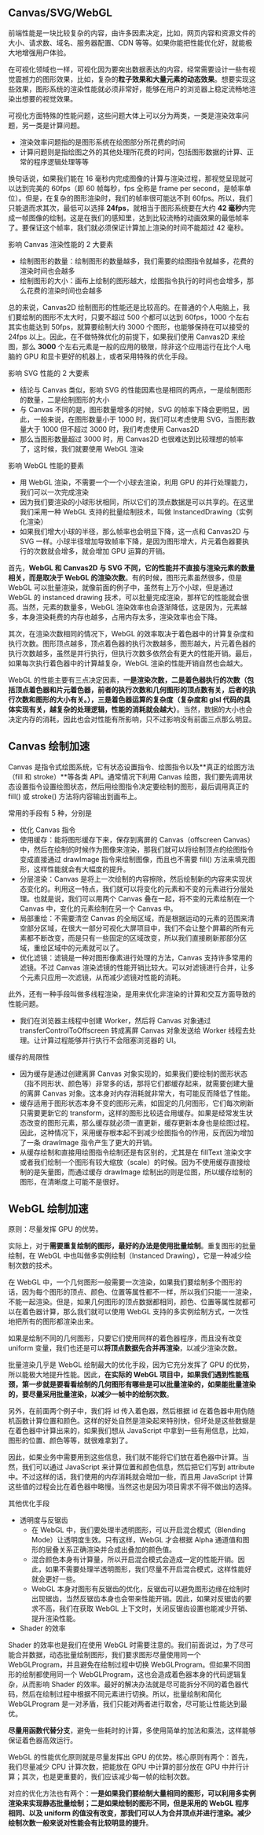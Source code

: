 ## Canvas/SVG/WebGL
前端性能是一块比较复杂的内容，由许多因素决定，比如，网页内容和资源文件的大小、请求数、域名、服务器配置、CDN 等等。如果你能把性能优化好，就能极大地增强用户体验。

在可视化领域也一样，可视化因为要突出数据表达的内容，经常需要设计一些有视觉震撼力的图形效果，比如，复杂的**粒子效果和大量元素的动态效果**。想要实现这些效果，图形系统的渲染性能就必须非常好，能够在用户的浏览器上稳定流畅地渲染出想要的视觉效果。

可视化方面特殊的性能问题，这些问题大体上可以分为两类，一类是渲染效率问题，另一类是计算问题。
* 渲染效率问题指的是图形系统在绘图部分所花费的时间
* 计算问题则是指绘图之外的其他处理所花费的时间，包括图形数据的计算、正常的程序逻辑处理等等

换句话说，如果我们能在 16 毫秒内完成图像的计算与渲染过程，那视觉呈现就可以达到完美的 60fps（即 60 帧每秒，fps 全称是 frame per second，是帧率单位）。但是，在复杂的图形渲染时，我们的帧率很可能达不到 60fps。所以，我们只能退而求其次，最低可以选择 **24fps**，就相当于图形系统要在大约 **42 毫秒**内完成一帧图像的绘制。这是在我们的感知里，达到比较流畅的动画效果的最低帧率了。要保证这个帧率，我们就必须保证计算加上渲染的时间不能超过 42 毫秒。

影响 Canvas 渲染性能的 2 大要素
* 绘制图形的数量：绘制图形的数量越多，我们需要的绘图指令就越多，花费的渲染时间也会越多
* 绘制图形的大小：画布上绘制的图形越大，绘图指令执行的时间也会增多，那么花费的渲染时间也会越多

总的来说，Canvas2D 绘制图形的性能还是比较高的。在普通的个人电脑上，我们要绘制的图形不太大时，只要不超过 500 个都可以达到 60fps，1000 个左右其实也能达到 50fps，就算要绘制大约 3000 个图形，也能够保持在可以接受的 24fps 以上。因此，在不做特殊优化的前提下，如果我们使用 Canvas2D 来绘图，那么 **3000** 个左右元素是一般的应用的极限，除非这个应用运行在比个人电脑的 GPU 和显卡更好的机器上，或者采用特殊的优化手段。

影响 SVG 性能的 2 大要素
* 结论与 Canvas 类似，影响 SVG 的性能因素也是相同的两点，一是绘制图形的数量，二是绘制图形的大小
* 与 Canvas 不同的是，图形数量增多的时候，SVG 的帧率下降会更明显，因此，一般来说，在图形数量小于 1000 时，我们可以考虑使用 SVG，当图形数量大于 1000 但不超过 3000 时，我们考虑使用 Canvas2D
* 那么当图形数量超过 3000 时，用 Canvas2D 也很难达到比较理想的帧率了，这时候，我们就要使用 WebGL 渲染

影响 WebGL 性能的要素
* 用 WebGL 渲染，不需要一个一个小球去渲染，利用 GPU 的并行处理能力，我们可以一次完成渲染
* 因为我们要渲染的小球形状相同，所以它们的顶点数据是可以共享的。在这里我们采用一种 WebGL 支持的批量绘制技术，叫做 InstancedDrawing（实例化渲染）
* 如果我们增大小球的半径，那么帧率也会明显下降，这一点和 Canvas2D 与 SVG 一样。小球半径增加导致帧率下降，是因为图形增大，片元着色器要执行的次数就会增多，就会增加 GPU 运算的开销。

首先，**WebGL 和 Canvas2D 与 SVG 不同，它的性能并不直接与渲染元素的数量相关，而是取决于 WebGL 的渲染次数**。有的时候，图形元素虽然很多，但是 WebGL 可以批量渲染，就像前面的例子中，虽然有上万个小球，但是通过 WebGL 的 instanced drawing 技术，可以批量完成渲染，那样它的性能就会很高。当然，元素的数量多，WebGL 渲染效率也会逐渐降低，这是因为，元素越多，本身渲染耗费的内存也越多，占用内存太多，渲染效率也会下降。

其次，在渲染次数相同的情况下，WebGL 的效率取决于着色器中的计算复杂度和执行次数。图形顶点越多，顶点着色器的执行次数越多，图形越大，片元着色器的执行次数越多，虽然是并行执行，但执行次数多依然会有更大的性能开销。最后，如果每次执行着色器中的计算越复杂，WebGL 渲染的性能开销自然也会越大。

WebGL 的性能主要有三点决定因素，**一是渲染次数，二是着色器执行的次数（包括顶点着色器和片元着色器，前者的执行次数和几何图形的顶点数有关，后者的执行次数和图形的大小有关。），三是着色器运算的复杂度（复杂度和 glsl 代码的具体实现有关，越复杂的处理逻辑，性能的消耗就会越大）**。当然，数据的大小也会决定内存的消耗，因此也会对性能有所影响，只不过影响没有前面三点那么明显。

## Canvas 绘制加速
Canvas 是指令式绘图系统，它有状态设置指令、绘图指令以及**真正的绘图方法（fill 和 stroke）**等各类 API。通常情况下利用 Canvas 绘图，我们要先调用状态设置指令设置绘图状态，然后用绘图指令决定要绘制的图形，最后调用真正的 fill() 或 stroke() 方法将内容输出到画布上。

常用的手段有 5 种，分别是
* 优化 Canvas 指令
* 使用缓存：能将图形缓存下来，保存到离屏的 Canvas（offscreen Canvas）中，然后在绘制的时候作为图像来渲染，那我们就可以将绘制顶点的绘图指令变成直接通过 drawImage 指令来绘制图像，而且也不需要 fill() 方法来填充图形，这样性能就会有大幅度的提升。
* 分层渲染：Canvas 是将上一次绘制的内容擦除，然后绘制新的内容来实现状态变化的。利用这一特点，我们就可以将变化的元素和不变的元素进行分层处理。也就是说，我们可以用两个 Canvas 叠在一起，将不变的元素绘制在一个 Canvas 中，变化的元素绘制在另一个 Canvas 中。
* 局部重绘：不需要清空 Canvas 的全局区域，而是根据运动的元素的范围来清空部分区域，在很大一部分可视化大屏项目中，我们不会让整个屏幕的所有元素都不断改变，而是只有一些固定的区域改变，所以我们直接刷新那部分区域，重绘区域中的元素就可以了。
* 优化滤镜：滤镜是一种对图形像素进行处理的方法，Canvas 支持许多常用的滤镜。不过 Canvas 渲染滤镜的性能开销比较大。可以对滤镜进行合并，让多个元素只应用一次滤镜，从而减少滤镜对性能的消耗。

此外，还有一种手段叫做多线程渲染，是用来优化非渲染的计算和交互方面导致的性能问题。
* 我们在浏览器主线程中创建 Worker，然后将 Canvas 对象通过 transferControlToOffscreen 转成离屏 Canvas 对象发送给 Worker 线程去处理。让计算过程能够并行执行不会阻塞浏览器的 UI。

缓存的局限性
* 因为缓存是通过创建离屏 Canvas 对象实现的，如果我们要绘制的图形状态（指不同形状、颜色等）非常多的话，那将它们都缓存起来，就需要创建大量的离屏 Canvas 对象。这本身对内存消耗就非常大，有可能反而降低了性能。
* 缓存适用于图形状态本身不变的图形元素，如固定的几何图形，它们每次刷新只需要更新它的 transform，这样的图形比较适合用缓存。如果是经常发生状态改变的图形元素，那么缓存就必须一直更新，缓存更新本身也是绘图过程。因此，这种情况下，采用缓存根本起不到减少绘图指令的作用，反而因为增加了一条 drawImage 指令产生了更大的开销。
* 从缓存绘制和直接用绘图指令绘制还是有区别的，尤其是在 fillText 渲染文字或者我们绘制一个图形有较大缩放（scale）的时候。因为不使用缓存直接绘制的是矢量图，而通过缓存 drawImage 绘制出的则是位图，所以缓存绘制的图形，在清晰度上可能不是很好。

## WebGL 绘制加速
原则：尽量发挥 GPU 的优势。

实际上，对于**需要重复绘制的图形，最好的办法是使用批量绘制**。重复图形的批量绘制，在 WebGL 中也叫做多实例绘制（Instanced Drawing），它是一种减少绘制次数的技术。

在 WebGL 中，一个几何图形一般需要一次渲染，如果我们要绘制多个图形的话，因为每个图形的顶点、颜色、位置等属性都不一样，所以我们只能一一渲染，不能一起渲染。但是，如果几何图形的顶点数据都相同，颜色、位置等属性就都可以在着色器计算，那么我们就可以使用 WebGL 支持的多实例绘制方式，一次性地把所有的图形都渲染出来。

如果是绘制不同的几何图形，只要它们使用同样的着色器程序，而且没有改变 uniform 变量，我们也还是可以**将顶点数据先合并再渲染**，以减少渲染次数。

批量渲染几乎是 WebGL 绘制最大的优化手段，因为它充分发挥了 GPU 的优势，所以能极大地提升性能。因此，**在实际的 WebGL 项目中，如果我们遇到性能瓶颈，第一步就是要看看绘制的几何图形有哪些是可以批量渲染的，如果能批量渲染的，要尽量采用批量渲染，以减少一帧中的绘制次数**。

另外，在前面两个例子中，我们将 id 传入着色器，然后根据 id 在着色器中用伪随机函数计算位置和颜色。这样的好处自然是渲染起来特别快，但坏处是这些数据是在着色器中计算出来的，如果我们想从 JavaScript 中拿到一些有用信息，比如，图形的位置、颜色等等，就很难拿到了。

因此，如果业务中需要用到这些信息，我们就不能将它们放在着色器中计算。当然，我们可以通过 JavaScript 来计算位置和颜色信息，然后把它们写到 attribute 中。不过这样的话，我们使用的内存消耗就会增加一些，而且用 JavaScript 计算这些值的过程会比在着色器中略慢。当然这也是因为项目需求不得不做出的选择。

其他优化手段
* 透明度与反锯齿
  * 在 WebGL 中，我们要处理半透明图形，可以开启混合模式（Blending Mode）让透明度生效。只有这样，WebGL 才会根据 Alpha 通道值和图形的层叠关系正确渲染并合成出叠加的颜色值。
  * 混合颜色本身有计算量，所以开启混合模式会造成一定的性能开销。因此，如果不需要处理半透明图形，我们尽量不开启混合模式，这样性能好就会更好一些。
  * WebGL 本身对图形有反锯齿的优化，反锯齿可以避免图形边缘在绘制时出现锯齿，当然反锯齿本身也会带来性能开销。因此，如果对反锯齿的要求不高，我们在获取 WebGL 上下文时，关闭反锯齿设置也能减少开销、提升渲染性能。
* Shader 的效率

Shader 的效率也是我们在使用 WebGL 时需要注意的。我们前面说过，为了尽可能合并数据，动态批量绘制图形，我们要求图形尽量使用同一个 WebGLProgram，并且避免在绘制过程中切换 WebGLProgram。但如果不同图形的绘制都使用同一个 WebGLProgram，这也会造成着色器本身的代码逻辑复杂，从而影响 Shader 的效率。最好的解决办法就是尽可能拆分不同的着色器代码，然后在绘制过程中根据不同元素进行切换。所以，批量绘制和简化 WebGLProgram 是一对矛盾，我们只能对两者进行取舍，尽可能让性能达到最优。

**尽量用函数代替分支**，避免一些耗时的计算，多使用简单的加法和乘法，这样能够保证着色器高效运行。

WebGL 的性能优化原则就是尽量发挥出 GPU 的优势。核心原则有两个：首先，我们尽量减少 CPU 计算次数，把能放在 GPU 中计算的部分放在 GPU 中并行计算；其次，也是更重要的，我们应该减少每一帧的绘制次数。

对应的优化方法也有两个：**一是如果我们要绘制大量相同的图形，可以利用多实例渲染来实现静态批量绘制；二是如果绘制的图形不同，但是采用的 WebGL 程序相同、以及 uniform 的值没有改变，那我们可以人为合并顶点并进行渲染。减少绘制次数一般来说对性能会有比较明显的提升**。